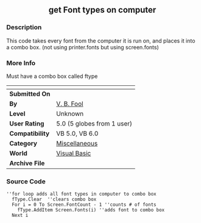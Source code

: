 ﻿<div align="center">

## get Font types on computer


</div>

### Description

This code takes every font from the computer it is run on, and places it into a combo box. (not using printer.fonts but using screen.fonts)
 
### More Info
 
Must have a combo box called ftype


<span>             |<span>
---                |---
**Submitted On**   |
**By**             |[V\. B\. Fool](https://github.com/Planet-Source-Code/PSCIndex/blob/master/ByAuthor/v-b-fool.md)
**Level**          |Unknown
**User Rating**    |5.0 (5 globes from 1 user)
**Compatibility**  |VB 5\.0, VB 6\.0
**Category**       |[Miscellaneous](https://github.com/Planet-Source-Code/PSCIndex/blob/master/ByCategory/miscellaneous__1-1.md)
**World**          |[Visual Basic](https://github.com/Planet-Source-Code/PSCIndex/blob/master/ByWorld/visual-basic.md)
**Archive File**   |[](https://github.com/Planet-Source-Code/v-b-fool-get-font-types-on-computer__1-1602/archive/master.zip)





### Source Code

```
''for loop adds all font types in computer to combo box
  fType.Clear  ''clears combo box
  For i = 0 To Screen.FontCount - 1 ''counts # of fonts
    fType.AddItem Screen.Fonts(i) ''adds font to combo box
  Next i
```

